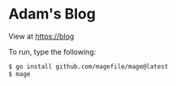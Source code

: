 # Adam's Blog

View at [https://blog](https://blog)

To run, type the following:

```bash
$ go install github.com/magefile/mage@latest
$ mage
```
